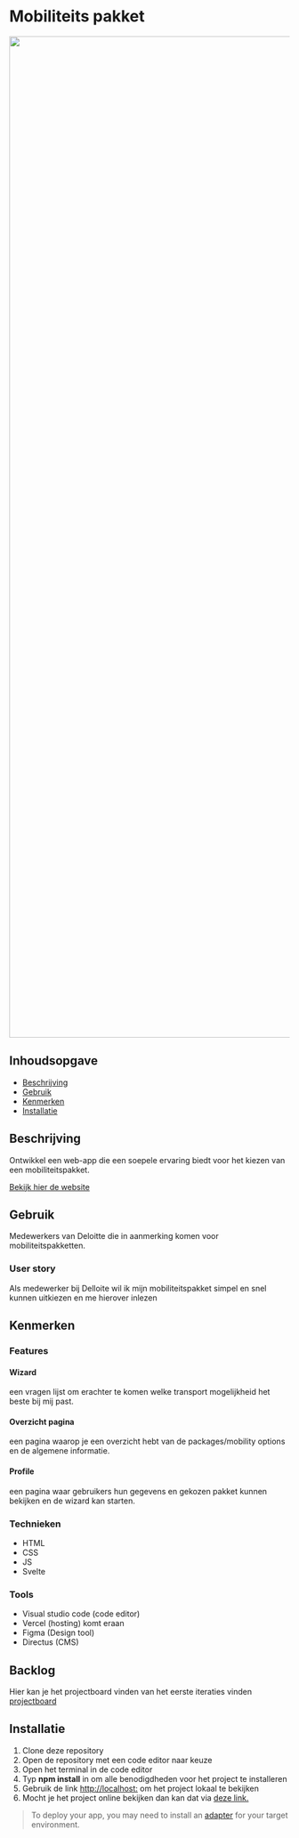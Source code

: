 # Mobiliteits pakket
<img width="1800" alt="" src="https://github.com/user-attachments/assets/568faf1e-cefe-4291-a8e2-aa53f8d62a94">

## Inhoudsopgave
  * [ Beschrijving](#beschrijving)
  * [ Gebruik](#gebruik)
  * [ Kenmerken](#kenmerken)
  * [ Installatie](#installatie)

## Beschrijving
Ontwikkel een web-app die een soepele ervaring biedt voor het kiezen van een mobiliteitspakket.
<!-- Voeg een mooie poster visual toe 📸 -->
<a href="" alt="">Bekijk hier de website</a>

## Gebruik
<!-- Bij Gebruik staat de user story, hoe het werkt en wat je er mee kan. -->
Medewerkers van Deloitte die in aanmerking komen voor mobiliteitspakketten.
### User story
Als medewerker bij Delloite wil ik mijn mobiliteitspakket simpel en snel kunnen uitkiezen en me hierover inlezen


## Kenmerken


### Features

#### Wizard
een vragen lijst om erachter te komen welke transport mogelijkheid het beste bij mij past.

#### Overzicht pagina
een pagina waarop je een overzicht hebt van de packages/mobility options en de algemene informatie.

#### Profile
een pagina waar gebruikers hun gegevens en gekozen pakket kunnen bekijken en de wizard kan starten.


### Technieken
- HTML
- CSS
- JS
- Svelte

### Tools
- Visual studio code (code editor)
- Vercel (hosting) komt eraan
- Figma (Design tool)
- Directus (CMS)

## Backlog
Hier kan je het projectboard vinden van het eerste iteraties vinden <a href="https://github.com/orgs/fdnd-agency/projects/41">projectboard</a>

## Installatie
<!-- Bij Instalatie staat hoe een andere developer aan jouw repo kan werken -->
1. Clone deze repository
2. Open de repository met een code editor naar keuze
3. Open het terminal in de code editor
4. Typ **npm install** in om alle benodigdheden voor het project te installeren
5. Gebruik de link <a href="http://localhost:5173/">http://localhost:</a> om het project lokaal te bekijken
6. Mocht je het project online bekijken dan kan dat via <a href="" alt="">deze link.</a>



> To deploy your app, you may need to install an [adapter](https://kit.svelte.dev/docs/adapters) for your target environment.

